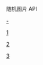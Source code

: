 
随机图片 API

[-](https://www.v2ex.com/t/337472)

[1](https://uploadbeta.com/api/pictures/random/?key=推女郎)

[2](https://uploadbeta.com/api/pictures/random/?key=UGirl)

[3](https://uploadbeta.com/api/pictures/random/?key=BingEverydayWallpaperPicture)
